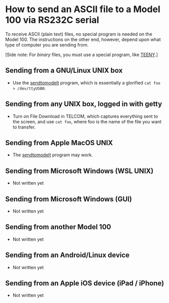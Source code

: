 # How to send an ASCII file to a Model 100 via RS232C serial

To receive ASCII (plain text) files, no special program is needed on
the Model 100. The instructions on the other end, however, depend upon
what type of computer you are sending from.

[Side note: For _binary_ files, you must use a special program, like
[TEENY](https://youtu.be/H0xx9cOe97s).]

## Sending from a GNU/Linux UNIX box

* Use the [sendtomodelt](adjunct/sendtomodelt) program, which is
  essentially a glorified `cat foo > /dev/ttyUSB0`.

## Sending from any UNIX box, logged in with getty

* Turn on File Download in TELCOM, which captures everything sent to
  the screen, and use `cat foo`, where foo is the name of the file you
  want to transfer.

## Sending from Apple MacOS UNIX

* The [sendtomodelt](adjunct/sendtomodelt) program may work. 

## Sending from Microsoft Windows (WSL UNIX)

* Not written yet

## Sending from Microsoft Windows (GUI)

* Not written yet

## Sending from another Model 100

* Not written yet

## Sending from an Android/Linux device

* Not written yet

## Sending from an Apple iOS device (iPad / iPhone)

* Not written yet






